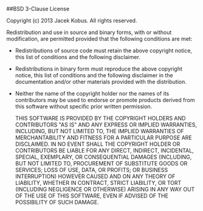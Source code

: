 ##BSD 3-Clause License

Copyright (c) 2013 Jacek Kobus. All rights reserved.

Redistribution and use in source and binary forms, with or without modification, are permitted provided that the following conditions are met:

* Redistributions of source code must retain the above copyright notice, this list of conditions and the following disclaimer.
* Redistributions in binary form must reproduce the above copyright notice, this list of conditions and the following disclaimer in the documentation and/or other materials provided with the distribution.
* Neither the name of the copyright holder nor the names of its contributors may be used to endorse or promote products derived from this software without specific prior written permission.


    THIS SOFTWARE IS PROVIDED BY THE COPYRIGHT HOLDERS AND CONTRIBUTORS "AS IS" AND ANY EXPRESS OR IMPLIED WARRANTIES, INCLUDING, BUT NOT LIMITED TO,
    THE IMPLIED WARRANTIES OF MERCHANTABILITY AND FITNESS FOR A PARTICULAR PURPOSE ARE DISCLAIMED. IN NO EVENT SHALL THE COPYRIGHT HOLDER OR CONTRIBUTORS BE
    LIABLE FOR ANY DIRECT, INDIRECT, INCIDENTAL, SPECIAL, EXEMPLARY, OR CONSEQUENTIAL DAMAGES (INCLUDING, BUT NOT LIMITED TO, PROCUREMENT OF SUBSTITUTE GOODS
    OR SERVICES; LOSS OF USE, DATA, OR PROFITS; OR BUSINESS INTERRUPTION) HOWEVER CAUSED AND ON ANY THEORY OF LIABILITY, WHETHER IN CONTRACT, STRICT LIABILITY,
    OR TORT (INCLUDING NEGLIGENCE OR OTHERWISE) ARISING IN ANY WAY OUT OF THE USE OF THIS SOFTWARE, EVEN IF ADVISED OF THE POSSIBILITY OF SUCH DAMAGE.